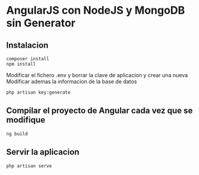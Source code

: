 # AngularJS con NodeJS y MongoDB sin Generator

## Instalacion

```
composer install
npm install
```

Modificar el fichero .env y borrar la clave de aplicacion y crear una nueva
Modificar ademas la informacion de la base de datos
```
php artisan key:generate
```

## Compilar el proyecto de Angular cada vez que se modifique

```
ng build
```

## Servir la aplicacion

```
php artisan serve
```
